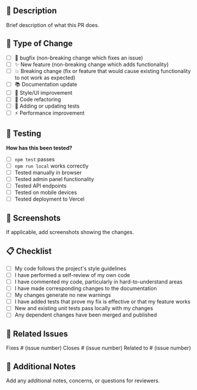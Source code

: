 ## 🎯 Description

Brief description of what this PR does.

## 🔄 Type of Change

- [ ] 🐛 bugfix (non-breaking change which fixes an issue)
- [ ] ✨ New feature (non-breaking change which adds functionality)
- [ ] 💥 Breaking change (fix or feature that would cause existing functionality to not work as expected)
- [ ] 📚 Documentation update
- [ ] 🎨 Style/UI improvement
- [ ] 🔧 Code refactoring
- [ ] 🧪 Adding or updating tests
- [ ] ⚡ Performance improvement

## 🧪 Testing

**How has this been tested?**

- [ ] `npm test` passes
- [ ] `npm run local` works correctly
- [ ] Tested manually in browser
- [ ] Tested admin panel functionality
- [ ] Tested API endpoints
- [ ] Tested on mobile devices
- [ ] Tested deployment to Vercel

## 📸 Screenshots

If applicable, add screenshots showing the changes.

## 📋 Checklist

- [ ] My code follows the project's style guidelines
- [ ] I have performed a self-review of my own code
- [ ] I have commented my code, particularly in hard-to-understand areas
- [ ] I have made corresponding changes to the documentation
- [ ] My changes generate no new warnings
- [ ] I have added tests that prove my fix is effective or that my feature works
- [ ] New and existing unit tests pass locally with my changes
- [ ] Any dependent changes have been merged and published

## 🔗 Related Issues

Fixes # (issue number)
Closes # (issue number)
Related to # (issue number)

## 💭 Additional Notes

Add any additional notes, concerns, or questions for reviewers.
